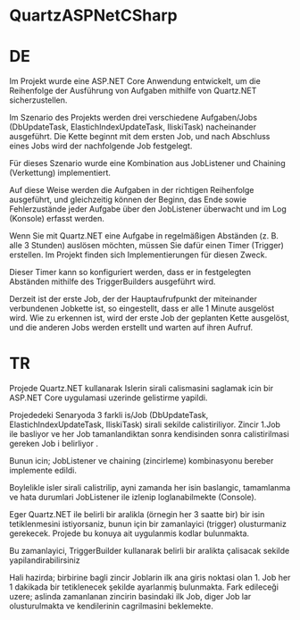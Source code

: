 # QuartzASPNetCSharp
# DE

Im Projekt wurde eine ASP.NET Core Anwendung entwickelt, um die Reihenfolge der Ausführung von Aufgaben mithilfe von Quartz.NET sicherzustellen.

Im Szenario des Projekts werden drei verschiedene Aufgaben/Jobs (DbUpdateTask, ElastichIndexUpdateTask, IliskiTask) nacheinander ausgeführt. Die Kette beginnt mit dem ersten Job, und nach Abschluss eines Jobs wird der nachfolgende Job festgelegt.

Für dieses Szenario wurde eine Kombination aus JobListener und Chaining (Verkettung) implementiert.

Auf diese Weise werden die Aufgaben in der richtigen Reihenfolge ausgeführt, und gleichzeitig können der Beginn, das Ende sowie Fehlerzustände jeder Aufgabe über den JobListener überwacht und im Log (Konsole) erfasst werden.

Wenn Sie mit Quartz.NET eine Aufgabe in regelmäßigen Abständen (z. B. alle 3 Stunden) auslösen möchten, müssen Sie dafür einen Timer (Trigger) erstellen. Im Projekt finden sich Implementierungen für diesen Zweck.

Dieser Timer kann so konfiguriert werden, dass er in festgelegten Abständen mithilfe des TriggerBuilders ausgeführt wird.

Derzeit ist der erste Job, der der Hauptaufrufpunkt der miteinander verbundenen Jobkette ist, so eingestellt, dass er alle 1 Minute ausgelöst wird. Wie zu erkennen ist, wird der erste Job der geplanten Kette ausgelöst, und die anderen Jobs werden erstellt und warten auf ihren Aufruf.
# TR
Projede Quartz.NET kullanarak Islerin sirali calismasini  saglamak icin bir ASP.NET Core uygulamasi uzerinde gelistirme yapildi.

Projededeki Senaryoda 3 farkli is/Job (DbUpdateTask, ElastichIndexUpdateTask, IliskiTask) sirali sekilde calistiriliyor.
Zincir 1.Job ile basliyor ve her Job tamanlandiktan sonra kendisinden sonra calistirilmasi gereken Job i belirliyor .

Bunun icin; JobListener ve chaining (zincirleme) kombinasyonu bereber implemente edildi. 

Boylelikle isler sirali calistrilip, ayni zamanda her isin baslangic, tamamlanma ve hata durumlari JobListener ile izlenip loglanabilmekte (Console).

Eger Quartz.NET ile belirli bir aralikla (örnegin her 3 saatte bir) bir isin tetiklenmesini istiyorsaniz, bunun için bir zamanlayici (trigger) olusturmaniz gerekecek. Projede bu konuya ait uygulanmis kodlar bulunmakta.

Bu zamanlayici, TriggerBuilder kullanarak belirli bir aralikta çalisacak sekilde yapilandirabilirsiniz

Hali hazirda; birbirine bagli zincir Joblarin ilk ana giris noktasi olan 1. Job her 1 dakikada bir tetiklenecek şekilde ayarlanmiş bulunmakta. Fark edileceği uzere; aslinda zamanlanan zincirin basindaki ilk Job, diger Job lar olusturulmakta ve kendilerinin cagrilmasini beklemekte.


